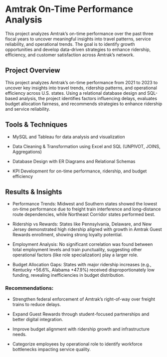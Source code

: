 # Amtrak On-Time Performance Analysis
This project analyzes Amtrak’s on-time performance over the past three fiscal years to uncover meaningful insights into travel patterns, service reliability, and operational trends. The goal is to identify growth opportunities and develop data-driven strategies to enhance ridership, efficiency, and customer satisfaction across Amtrak’s network.

## Project Overview
This project analyzes Amtrak’s on-time performance from 2021 to 2023 to uncover key insights into travel trends, ridership patterns, and operational efficiency across U.S. states. Using a relational database design and SQL-based analysis, the project identifies factors influencing delays, evaluates budget allocation fairness, and recommends strategies to enhance ridership and service reliability.

## Tools & Techniques
* MySQL and Tableau for data analysis and visualization

* Data Cleaning & Transformation using Excel and SQL (UNPIVOT, JOINS, Aggregations)

* Database Design with ER Diagrams and Relational Schemas

* KPI Development for on-time performance, ridership, and budget efficiency

## Results & Insights

* Performance Trends: Midwest and Southern states showed the lowest on-time performance due to freight train interference and long-distance route dependencies, while Northeast Corridor states performed best.

* Ridership vs Rewards: States like Pennsylvania, Delaware, and New Jersey demonstrated high ridership aligned with growth in Amtrak Guest Rewards enrollment, showing strong loyalty potential.

* Employment Analysis: No significant correlation was found between total employment levels and train punctuality, suggesting other operational factors (like role specialization) play a larger role.

* Budget Allocation Gaps: States with major ridership increases (e.g., Kentucky +56.6%, Alabama +47.9%) received disproportionately low funding, revealing inefficiencies in budget distribution.

### Recommendations:

 * Strengthen federal enforcement of Amtrak’s right-of-way over freight trains to reduce delays.

 * Expand Guest Rewards through student-focused partnerships and better digital integration.

 * Improve budget alignment with ridership growth and infrastructure needs.

 * Categorize employees by operational role to identify workforce bottlenecks impacting service quality.
